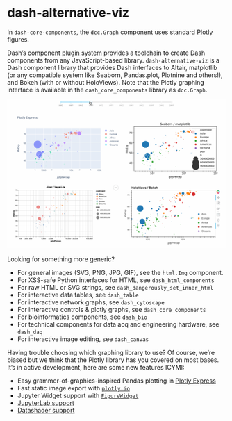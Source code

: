 # dash-alternative-viz
In `dash-core-components`, the `dcc.Graph` component uses standard [Plotly](https://plot.ly/python) figures.

Dash’s [component plugin system](https://dash.plot.ly/plugins) provides a
toolchain to create Dash components from any JavaScript-based library.
`dash-alternative-viz` is a Dash component library that provides Dash
interfaces to Altair, matplotlib (or any compatible system like Seaborn, Pandas.plot, Plotnine and others!), and Bokeh (with or without HoloViews).
Note that the Plotly graphing interface is available in the `dash_core_components`
library as `dcc.Graph`.

![animation](animation.gif)

Looking for something more generic?
- For general images (SVG, PNG, JPG, GIF), see the `html.Img` component.
- For XSS-safe Python interfaces for HTML, see `dash_html_components`
- For raw HTML or SVG strings, see `dash_dangerously_set_inner_html`
- For interactive data tables, see `dash_table`
- For interactive network graphs, see `dash_cytoscape`
- For interactive controls & plotly graphs, see `dash_core_components`
- For bioinformatics components, see `dash_bio`
- For technical components for data acq and engineering hardware, see `dash_daq`
- For interactive image editing, see `dash_canvas`

Having trouble choosing which graphing library to use?
Of course, we’re biased but we think that the Plotly library has you covered
on most bases. It’s in active development, here are some new features ICYMI:
- Easy grammer-of-graphics-inspired Pandas plotting in [Plotly Express](https://medium.com/@plotlygraphs/introducing-plotly-express-808df010143d)
- Fast static image export with [`plotly.io`](https://medium.com/@plotlygraphs/plotly-py-end-of-summer-updates-5422c98b9058)
- Jupyter Widget support with [`FigureWidget`](https://medium.com/@plotlygraphs/introducing-plotly-py-3-0-0-7bb1333f69c6)
- [JupyterLab support](https://github.com/plotly/jupyterlab-dash)
- [Datashader support](https://github.com/plotly/dash-datashader)
